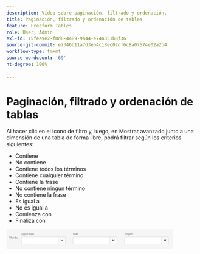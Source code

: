 ```yaml
---
description: Vídeo sobre paginación, filtrado y ordenación.
title: Paginación, filtrado y ordenación de tablas
feature: Freeform Tables
role: User, Admin
exl-id: 15fea9e2-f8d8-4489-9a44-e74a351b8f36
source-git-commit: e7346b11a7d3eb4c18ec02df6c8a07574e02a2b4
workflow-type: tm+mt
source-wordcount: '69'
ht-degree: 100%

---
```


# Paginación, filtrado y ordenación de tablas

Al hacer clic en el icono de filtro y, luego, en Mostrar avanzado junto a una dimensión de una tabla de forma libre, podrá filtrar según los criterios siguientes:

* Contiene
* No contiene
* Contiene todos los términos
* Contiene cualquier término
* Contiene la frase
* No contiene ningún término
* No contiene la frase
* Es igual a
* No es igual a
* Comienza con
* Finaliza con

![](/help/admin/admin/assets/filter.png)
